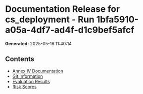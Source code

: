 # Documentation Release for cs_deployment - Run 1bfa5910-a05a-4df7-ad4f-d1c9bef5afcf

**Generated:** 2025-05-16 11:40:14

## Contents

- [Annex IV Documentation](./annex_iv_cs_deployment.md)
- [Git Information](./git_info.md)
- [Evaluation Results](./evaluation_results.yaml)
- [Risk Scores](./risk_scores.yaml)
